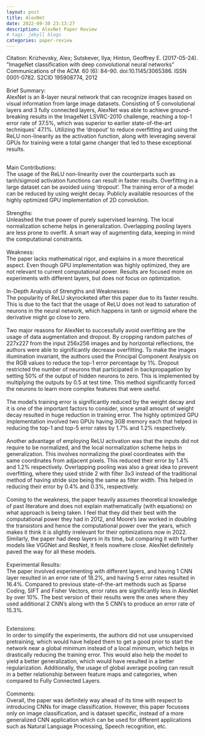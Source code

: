 ```yaml
---
layout: post
title: AlexNet
date: 2022-09-30 23:13:27
description: AlexNet Paper Review
# tags: jekyll blogs
categories: paper-review
---
```


Citation: Krizhevsky, Alex; Sutskever, Ilya; Hinton, Geoffrey E. (2017-05-24). "ImageNet classification with deep convolutional neural networks" Communications of the ACM. 60 (6): 84–90. doi:10.1145/3065386. ISSN 0001-0782. S2CID 195908774, 2012 <br /><br />
Brief Summary:<br />
AlexNet is an 8-layer neural network that can recognize images based on visual information from large image datasets. Consisting of 5 convolutional layers and 3 fully connected layers, AlexNet was able to achieve ground-breaking results in the ImageNet LSVRC-2010 challenge, reaching a top-1 error rate of 37.5%, which was superior to earlier state-of-the-art techniques' 47.1%. Utilizing the ‘dropout’ to reduce overfitting and using the ReLU non-linearity as the activation function, along with leveraging several GPUs for training were a total game changer that led to these exceptional results.<br /><br />

Main Contributions:<br />
The usage of the ReLU non-linearity over the counterparts such as tanh/sigmoid activation functions can result in faster results.
Overfitting in a large dataset can be avoided using ‘dropout’.
The training error of a model can be reduced by using weight decay.
Publicly available resources of the highly optimized GPU implementation of 2D convolution.<br /><br />
Strengths:<br />
Unleashed the true power of purely supervised learning.
The local normalization scheme helps in generalization.
Overlapping pooling layers are less prone to overfit.
A smart way of augmenting data, keeping in mind the computational constraints.<br /><br />
Weakness:<br />
The paper lacks mathematical rigor, and explains in a more theoretical aspect.
Even though GPU implementation was highly optimized, they are not relevant to current computational power.
Results are focused more on experiments with different layers, but does not focus on optimization. <br /><br />
In-Depth Analysis of Strengths and Weaknesses:<br />
The popularity of ReLU skyrocketed after this paper due to its faster results. This is due to the fact that the usage of ReLU does not lead to saturation of neurons in the neural network, which happens in tanh or sigmoid where the derivative might go close to zero. <br /><br />
Two major reasons for AlexNet to successfully avoid overfitting are the usage of data augmentation and dropout. By cropping random patches of 227x227 from the input 256x256 images and by horizontal reflections, the authors were able to significantly decrease overfitting. To make the images illumination invariant, the authors used the Principal Component Analysis on the RGB values to reduce the top-1 error percentage by 1%. Dropout restricted the number of neurons that participated in backpropagation by setting 50% of the output of hidden neurons to zero. This is implemented by multiplying the outputs by 0.5 at test time. This method significantly forced the neurons to learn more complex features that were useful.<br /><br />
The model’s training error is significantly reduced by the weight decay and it is one of the important factors to consider, since small amount of weight decay resulted in huge reduction in training error. The highly optimized GPU implementation involved two GPUs having 3GB memory each that helped in reducing the top-1 and top-5 error rates by 1.7% and 1.2% respectively.<br /><br />
Another advantage of employing ReLU activation was that the inputs did not require to be normalized, and the local normalization scheme helps in generalization. This involves normalizing the pixel coordinates with the same coordinates from adjacent pixels. This reduced their error by 1.4% and 1.2% respectively. Overlapping pooling was also a great idea to prevent overfitting, where they used stride 2 with filter 3x3 instead of the traditional method of having stride size being the same as filter width. This helped in reducing their error by 0.4% and 0.3%, respectively.<br /><br />
Coming to the weakness, the paper heavily assumes theoretical knowledge of past literature and does not explain mathematically (with equations) on what approach is being taken. I feel that they did their best with the computational power they had in 2012, and Moore’s law worked in doubling the transistors and hence the computational power over the years, which makes it think it is slightly irrelevant for their optimizations now in 2022. Similarly, the paper had deep layers in its time, but comparing it with further models like VGGNet and ResNet, it feels nowhere close. AlexNet definitely paved the way for all these models.<br /><br />
Experimental Results:<br />
The paper involved experimenting with different layers, and having 1 CNN layer resulted in an error rate of 18.2%, and having 5 error rates resulted in 16.4%. Compared to previous state-of-the-art methods such as Sparse Coding, SIFT and Fisher Vectors, error rates are significantly less in AlexNet by over 10%. The best version of their results were the ones where they used additional 2 CNN’s along with the 5 CNN’s to produce an error rate of 15.3%.<br /><br />

Extensions:<br />
In order to simplify the experiments, the authors did not use unsupervised pretraining, which would have helped them to get a good prior to start the network near a global minimum instead of a local minimum, which helps in drastically reducing the training error. This would also help the model to yield a better generalization, which would have resulted in a better regularization. Additionally, the usage of global average pooling can result in a better relationship between feature maps and categories, when compared to Fully Connected Layers.<br /><br />
Comments:<br />
Overall, the paper was definitely way ahead of its time with respect to introducing CNNs for image classification. However, this paper focusses only on image classification, and is dataset specific, instead of a more generalized CNN application which can be used for different applications such as Natural Language Processing, Speech recognition, etc.
